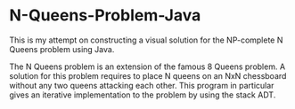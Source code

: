 # N-Queens-Problem-Java
This is my attempt on constructing a visual solution for the NP-complete N Queens problem using Java.

The N Queens problem is an extension of the famous 8 Queens problem. A solution for this problem requires to place N queens on an NxN chessboard without any two queens attacking each other. This program in particular gives an iterative implementation to the problem by using the stack ADT.

